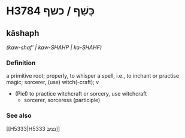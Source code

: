 # H3784 כָּשַׁף / כשף

## kâshaph

_(kaw-shaf' | kaw-SHAHP | ka-SHAHF)_

### Definition

a primitive root; properly, to whisper a spell, i.e., to inchant or practise magic; sorcerer, (use) witch(-craft); v

- (Piel) to practice witchcraft or sorcery, use witchcraft
  - sorcerer, sorceress (participle)

### See also

[[H5333|H5333 נציב]]
